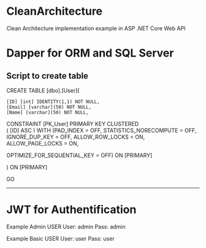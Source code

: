 # CleanArchitecture
Clean Architecture implementation example in ASP .NET Core Web API

# Dapper for ORM and SQL Server

Script to create table
---------------------------------------------------------------------------------
CREATE TABLE [dbo].[User](

	[ID] [int] IDENTITY(1,1) NOT NULL,
	[Email] [varchar](50) NOT NULL,
	[Name] [varchar](50) NOT NULL, 

 CONSTRAINT [PK_User] PRIMARY KEY CLUSTERED  
(
[ID] ASC
)
WITH (PAD_INDEX = OFF, STATISTICS_NORECOMPUTE = OFF, IGNORE_DUP_KEY = OFF, ALLOW_ROW_LOCKS = ON, ALLOW_PAGE_LOCKS = ON, 

OPTIMIZE_FOR_SEQUENTIAL_KEY = OFF) ON [PRIMARY]

) ON [PRIMARY]

GO

----------------------------------------------------------------------------------------


# JWT for Authentification
Example Admin USER
        User: admin
        Pass: admin
        
Example Basic USER
        User: user
        Pass: user
